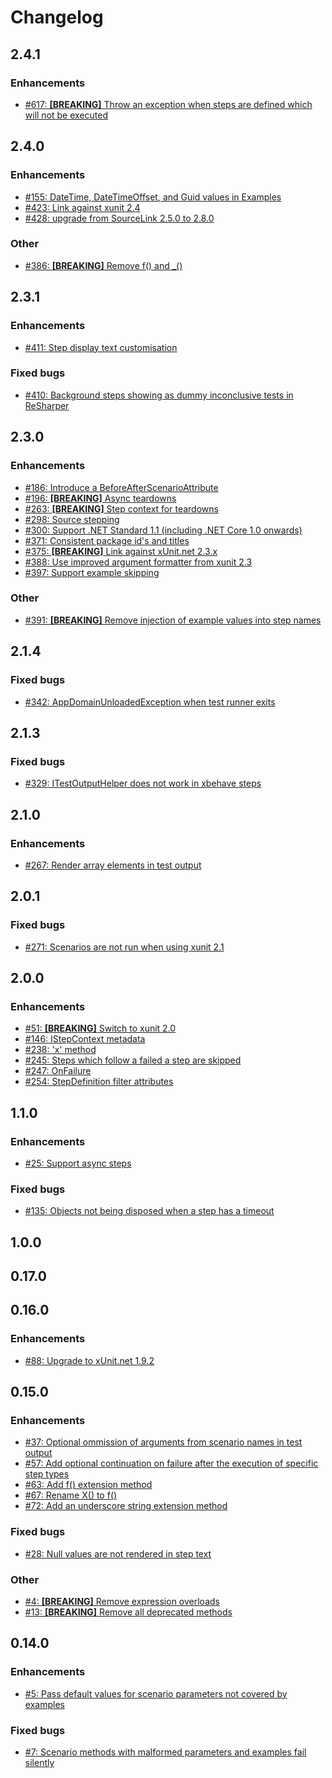 # Changelog

## 2.4.1

### Enhancements

- [#617: **[BREAKING]** Throw an exception when steps are defined which will not be executed](https://github.com/adamralph/xbehave.net/issues/617)

## 2.4.0

### Enhancements

- [#155: DateTime, DateTimeOffset, and Guid values in Examples](https://github.com/adamralph/xbehave.net/issues/155)
- [#423: Link against xunit 2.4](https://github.com/adamralph/xbehave.net/issues/423)
- [#428: upgrade from SourceLink 2.5.0 to 2.8.0](https://github.com/adamralph/xbehave.net/pull/428)

### Other

- [#386: **[BREAKING]** Remove f() and \_()](https://github.com/adamralph/xbehave.net/issues/386)

## 2.3.1

### Enhancements

- [#411: Step display text customisation](https://github.com/adamralph/xbehave.net/issues/411)

### Fixed bugs

- [#410: Background steps showing as dummy inconclusive tests in ReSharper](https://github.com/adamralph/xbehave.net/issues/410)

## 2.3.0

### Enhancements

- [#186: Introduce a BeforeAfterScenarioAttribute](https://github.com/adamralph/xbehave.net/issues/186)
- [#196: **[BREAKING]** Async teardowns](https://github.com/adamralph/xbehave.net/issues/196)
- [#263: **[BREAKING]** Step context for teardowns](https://github.com/adamralph/xbehave.net/issues/263)
- [#298: Source stepping](https://github.com/adamralph/xbehave.net/issues/298)
- [#300: Support .NET Standard 1.1 (including .NET Core 1.0 onwards)](https://github.com/adamralph/xbehave.net/issues/300)
- [#371: Consistent package id's and titles](https://github.com/adamralph/xbehave.net/issues/371)
- [#375: **[BREAKING]** Link against xUnit.net 2.3.x](https://github.com/adamralph/xbehave.net/issues/375)
- [#388: Use improved argument formatter from xunit 2.3](https://github.com/adamralph/xbehave.net/issues/388)
- [#397: Support example skipping](https://github.com/adamralph/xbehave.net/issues/397)

### Other

- [#391: **[BREAKING]** Remove injection of example values into step names](https://github.com/adamralph/xbehave.net/issues/391)

## 2.1.4

### Fixed bugs

- [#342: AppDomainUnloadedException when test runner exits](https://github.com/adamralph/xbehave.net/issues/342)

## 2.1.3

### Fixed bugs

- [#329: ITestOutputHelper does not work in xbehave steps](https://github.com/adamralph/xbehave.net/issues/329)

## 2.1.0

### Enhancements

- [#267: Render array elements in test output](https://github.com/adamralph/xbehave.net/issues/267)

## 2.0.1

### Fixed bugs

- [#271: Scenarios are not run when using xunit 2.1](https://github.com/adamralph/xbehave.net/issues/271)

## 2.0.0

### Enhancements

- [#51: **[BREAKING]** Switch to xunit 2.0](https://github.com/adamralph/xbehave.net/issues/51)
- [#146: IStepContext metadata](https://github.com/adamralph/xbehave.net/issues/146)
- [#238: 'x' method](https://github.com/adamralph/xbehave.net/issues/238)
- [#245: Steps which follow a failed a step are skipped](https://github.com/adamralph/xbehave.net/issues/245)
- [#247: OnFailure](https://github.com/adamralph/xbehave.net/issues/247)
- [#254: StepDefinition filter attributes](https://github.com/adamralph/xbehave.net/issues/254)

## 1.1.0

### Enhancements

- [#25: Support async steps](https://github.com/adamralph/xbehave.net/issues/25)

### Fixed bugs

- [#135: Objects not being disposed when a step has a timeout](https://github.com/adamralph/xbehave.net/issues/135)

## 1.0.0

## 0.17.0

## 0.16.0

### Enhancements

- [#88: Upgrade to xUnit.net 1.9.2](https://github.com/adamralph/xbehave.net/issues/88)

## 0.15.0

### Enhancements

- [#37: Optional ommission of arguments from scenario names in test output](https://github.com/adamralph/xbehave.net/issues/37)
- [#57: Add optional continuation on failure after the execution of specific step types](https://github.com/adamralph/xbehave.net/issues/57)
- [#63: Add f() extension method](https://github.com/adamralph/xbehave.net/issues/63)
- [#67: Rename X() to f()](https://github.com/adamralph/xbehave.net/issues/67)
- [#72: Add an underscore string extension method](https://github.com/adamralph/xbehave.net/issues/72)

### Fixed bugs

- [#28: Null values are not rendered in step text](https://github.com/adamralph/xbehave.net/issues/28)

### Other

- [#4: **[BREAKING]** Remove expression overloads](https://github.com/adamralph/xbehave.net/issues/4)
- [#13: **[BREAKING]** Remove all deprecated methods](https://github.com/adamralph/xbehave.net/issues/13)

## 0.14.0

### Enhancements

- [#5: Pass default values for scenario parameters not covered by examples](https://github.com/adamralph/xbehave.net/issues/5)

### Fixed bugs

- [#7: Scenario methods with malformed parameters and examples fail silently](https://github.com/adamralph/xbehave.net/issues/7)

